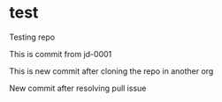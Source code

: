 # test
Testing repo

This is commit from jd-0001

This is new commit after cloning the repo in another org

New commit after resolving pull issue
